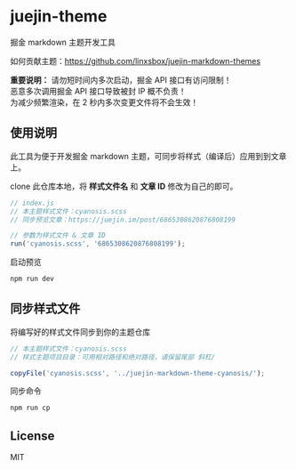 # juejin-theme
掘金 markdown 主题开发工具

如何贡献主题：https://github.com/linxsbox/juejin-markdown-themes

**重要说明：**
请勿短时间内多次启动，掘金 API 接口有访问限制！  
恶意多次调用掘金 API 接口导致被封 IP 概不负责！  
为减少频繁渲染，在 2 秒内多次变更文件将不会生效！  

## 使用说明
此工具为便于开发掘金 markdown 主题，可同步将样式（编译后）应用到到文章上。

clone 此仓库本地，将 **样式文件名** 和 **文章 ID** 修改为自己的即可。

```js
// index.js
// 本主题样式文件：cyanosis.scss
// 同步预览文章：https://juejin.im/post/6865308620876808199

// 参数为样式文件 & 文章 ID
run('cyanosis.scss', '6865308620876808199');
```

启动预览
```bash
npm run dev
```

## 同步样式文件
将编写好的样式文件同步到你的主题仓库

```js
// 本主题样式文件：cyanosis.scss
// 样式主题项目目录：可用相对路径和绝对路径，请保留尾部 斜杠/

copyFile('cyanosis.scss', '../juejin-markdown-theme-cyanosis/');
```

同步命令
```bash
npm run cp
```

## License
MIT